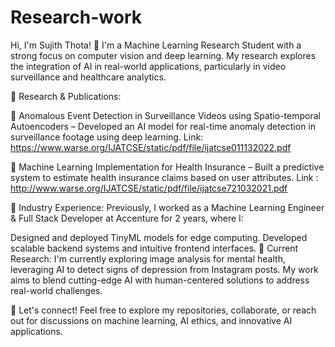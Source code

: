 # Research-work

Hi, I'm Sujith Thota! 👋
I'm a Machine Learning Research Student with a strong focus on computer vision and deep learning. My research explores the integration of AI in real-world applications, particularly in video surveillance and healthcare analytics.

🔬 Research & Publications:

📄 Anomalous Event Detection in Surveillance Videos using Spatio-temporal Autoencoders – Developed an AI model for real-time anomaly detection in surveillance footage using deep learning. Link: https://www.warse.org/IJATCSE/static/pdf/file/ijatcse011132022.pdf

📄 Machine Learning Implementation for Health Insurance – Built a predictive system to estimate health insurance claims based on user attributes. Link : http://www.warse.org/IJATCSE/static/pdf/file/ijatcse721032021.pdf

💼 Industry Experience:
Previously, I worked as a Machine Learning Engineer & Full Stack Developer at Accenture for 2 years, where I:

Designed and deployed TinyML models for edge computing.
Developed scalable backend systems and intuitive frontend interfaces.
🚀 Current Research:
I'm currently exploring image analysis for mental health, leveraging AI to detect signs of depression from Instagram posts. My work aims to blend cutting-edge AI with human-centered solutions to address real-world challenges.

🔗 Let's connect!
Feel free to explore my repositories, collaborate, or reach out for discussions on machine learning, AI ethics, and innovative AI applications.
